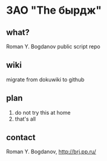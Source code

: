 ЗАО "The бырдж"
===============

## what?
Roman Y. Bogdanov public script repo

## wiki
migrate from dokuwiki to github

## plan
1. do not try this at home
2. that's all

## contact
Roman Y. Bogdanov, http://brj.pp.ru/
